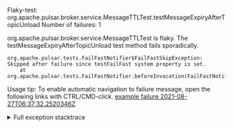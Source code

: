         
Flaky-test: org.apache.pulsar.broker.service.MessageTTLTest.testMessageExpiryAfterTopicUnload
Number of failures: 1

org.apache.pulsar.broker.service.MessageTTLTest is flaky. The testMessageExpiryAfterTopicUnload test method fails sporadically.

```
org.apache.pulsar.tests.FailFastNotifier$FailFastSkipException: Skipped after failure since testFailFast system property is set.
	at org.apache.pulsar.tests.FailFastNotifier.beforeInvocation(FailFastNotifier.java:88)

```

Usage tip: To enable automatic navigation to failure message, open the following links with CTRL/CMD-click.
[example failure 2021-08-27T06:37:32.2520346Z](https://github.com/apache/pulsar/runs/3440411059?check_suite_focus=true#step:9:2135)


<details>
<summary>Full exception stacktrace</summary>
<code><pre>
org.apache.pulsar.tests.FailFastNotifier$FailFastSkipException: Skipped after failure since testFailFast system property is set.
	at org.apache.pulsar.tests.FailFastNotifier.beforeInvocation(FailFastNotifier.java:88)

</pre></code>
</details>


